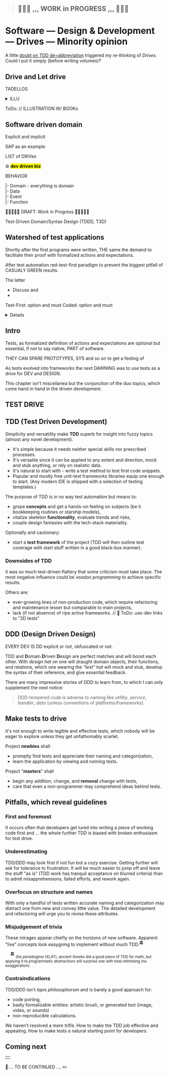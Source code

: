 > ## 🚧🐝🚧 ,,, **WORK in PROGRESS** ,,, 🚧🐝🚧 

# Software &mdash; Design & Development &mdash; Drives &mdash; Minority opinion

A little [doubt on TDD de=abbreviation](../../../pencraft/README+/essays/README+/Tests-Big_Watershed.md) triggered my re-thinking of _Drives_. Could I put it simply (before writing volumes)?

## Drive and Let drive

TADELLOS

<details><summary>ILLU</summary>
  
</details>

ToDo: // ILLUSTRATION W/ BOOKs

## Software driven domain

Explicit and implicit

SAP as an example

LIST of DRIVes

⚙️ <mark><b>dev driven biz</b></mark>

BEHAVIOR 

|- Domain - everything is domain\
|- Data\
|- Event\
|- Function

🚧🚧🚧🚧🚧 DRAFT: Work in Progress 🚧🚧🚧🚧🚧

Test-Driven Domain/Syntax Design (TDDD, T3D)

## Watershed of test applications

Shortly after the first programs were written, THE same the demand to facilitate their proof with formalized actions and expectations. 

After test automation red-test-first paradigm to prevent the biggest pitfall of CASUALY GREEN results.

The latter

* Discuss and 
* 

Test-First: option and must
Coded: option and must

<details>

Tests are one of the most popular subjects of IT discussion.

</details>

## Intro

Tests, as formalized definition of actions and expectations are optional but essential, if not to say native, PART of software. 

THEY CAN SPARE PROTOTYPES, SYS and so on to get a feeling of

As tests evolved into frameworks the next DAWNING was to use tests as a drive for DEV and DESIGN.

This chapter isn't miscellanea but the conjunction of the duo topics, which come hand in hand in the driven development.

## TEST DRIVE

## TDD (Test Driven Development)

Simplicity and versatility make **TDD** superb for insight into fuzzy topics (almost any novel development). 

+ It's simple because it needs neither special skills nor prescribed processes.
+ It's versatile since it can be applied to any extent and direction, mock and stub anything, or rely on realistic data.
+ It's natural to start with - write a test method to test first code snippets.
+ Popular and mostly free unit-test frameworks libraries equip one enough to start. (Any modern IDE is shipped with a selection of testing templates.)

The purpose of TDD is in no way test automation but means to:

+ grope **concepts** and get a hands-on feeling on subjects (be it bookkeeping routines or starship models),
+ vitalize skeleton **functionality**, evaluate trends and risks,
+ couple design fantasies with the tech-stack materiality.

Optionally and cautionary:
+ start a **test framework** of the project (TDD will then outline test coverage with start stuff written in a good black-box manner).

### Downsides of TDD

it was so much test-driven flattery that some criticism must take place. The most negative influence could be _voodoo programming_ to achieve specific results.

Others are:

- ever-growing lines of non-production code, which require refactoring and maintenance lesser but comparable to main projects,
- lack (if not absence) of ripe active frameworks. // 🚧 ToDo: use-dev links to "3D tests"

## DDD (Design Driven Design)

EVERY DEV IS DD explicit or not, obfuscated or not.

TDD and **D**omain **D**riven **D**esign are perfect matches and will boost each other. With _design hat_ on one will draught domain objects, their functions, and relations, which one wearing the _"test" hat_ will mock and stub, develop the syntax of their reference, and give essential feedback.

There are many impressive stories of DDD to learn from, to which I can only supplement the next notice:

> DDD-tempered code is adverse to naming like _utilitiy_, _service_, _handler_, _data_ (unless conventions of platforms/frameworks).

## Make tests to drive

It's not enough to write legible and effective tests, which nobody will be eager to explore unless they get unfathomably scarlet.

Project **newbies** shall

+ promptly find tests and appreciate their naming and categorization,
+ learn the application by viewing and running tests.

Project "**masters**" shall

+ begin any addition, change, and **removal** change with tests,
+ care that even a non-programmer may comprehend ideas behind tests.

## Pitfalls, which reveal guidelines

### First and foremost

It occurs often that developers get lured into writing a piece of working code first and ... the whole further TDD is biased with broken enthusiasm for test drive.

### Underestimating

TDD/DDD may look first if not fun but a cozy exercise. Getting further will ask for tolerance to frustration. It will be much easier to jump off and leave the stuff "as is" (TDD work has tranquil acceptance on blurred criteria) than to admit misapprehensions, failed efforts, and rework again.

### Overfocus on structure and names

With only a handful of tests written accurate naming and categorization may distract one from new and convey little value. The detailed development and refactoring will urge you to revise these attributes. 

### Misjudgement of trivia

These mirages appear chiefly on the horizons of new software. Apparent "live" concepts look easygoing to implement without much TDD.<sup>:classical_building:</sup>

&nbsp;&nbsp;&nbsp;&nbsp;<sup>:classical_building:</sup> <sub>_Gia parádeigma_ (XLAT), ancient Greeks did a good piece of TDD for math, but applying it to programmatic abstractions will surprise one with total rethinking (no exaggeration).</sub>

### Contraindications

TDD/DDD isn't _lapis philosophorum_ and is barely a good approach for:

+ code porting,
+ badly formalizable entities: artistic brush, or generated text (image, video, or sounds)
+ non-reproducible calculations.


We haven't resolved a mere trifle. How to make the TDD job effective and appealing. How to make tests a natural starting point for developers.


## Coming next

<table><tr><td></td></tr></table>


🚧:... TO BE CONTINUED .... ✏️

